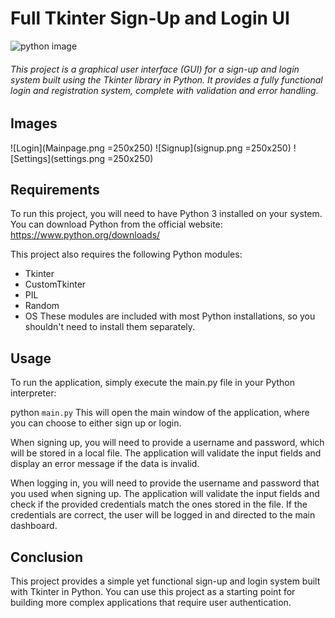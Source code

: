 # Full Tkinter Sign-Up and Login UI
![python image](https://img.shields.io/badge/Python-FFD43B?style=for-the-badge&logo=python&logoColor=blue)
###### This project is a graphical user interface (GUI) for a sign-up and login system built using the Tkinter library in Python. It provides a fully functional login and registration system, complete with validation and error handling.

## Images
![Login](Mainpage.png =250x250) ![Signup](signup.png =250x250) ![Settings](settings.png =250x250)


## Requirements
To run this project, you will need to have Python 3 installed on your system. You can download Python from the official website: https://www.python.org/downloads/

This project also requires the following Python modules:

 - Tkinter
 - CustomTkinter
 - PIL
 - Random
 - OS
These modules are included with most Python installations, so you shouldn't need to install them separately.

## Usage
To run the application, simply execute the main.py file in your Python interpreter:

python `main.py`
This will open the main window of the application, where you can choose to either sign up or login.

When signing up, you will need to provide a username and password, which will be stored in a local file. The application will validate the input fields and display an error message if the data is invalid.

When logging in, you will need to provide the username and password that you used when signing up. The application will validate the input fields and check if the provided credentials match the ones stored in the file. If the credentials are correct, the user will be logged in and directed to the main dashboard.

## Conclusion
This project provides a simple yet functional sign-up and login system built with Tkinter in Python. You can use this project as a starting point for building more complex applications that require user authentication.
